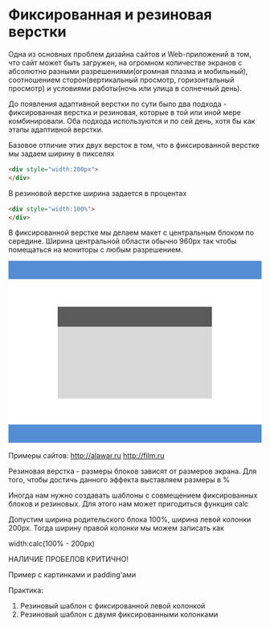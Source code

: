 # Фиксированная и резиновая верстки

Одна из основных проблем дизайна сайтов и Web-приложений в том, что сайт может быть загружен, на огромном количестве экранов с абсолютно разными разрешениями(огромная плазма и мобильный), соотношением сторон(вертикальный просмотр, горизонтальный просмотр) и условиями работы(ночь или улица в солнечный день).

До появления адаптивной верстки по сути было два подхода - фиксированная верстка и резиновая, которые в той или иной мере комбинировали. Оба подхода используются и по сей день, хотя бы как этапы адаптивной верстки.

Базовое отличие этих двух версток в том, что в фиксированной верстке мы задаем ширину в пикселях

```html
<div style="width:200px">
</div>
```

В резиновой верстке ширина задается в процентах

```html
<div style="width:100%">
</div>
```


В фиксированной верстке мы делаем макет с центральным блоком по середине. Ширина центральной области обычно 960px так чтобы помещаться на мониторы с любым разрешением.

![Макет с хедером и футером](pics/03_margin_and_paddings/maket.gif)

Примеры сайтов: 
http://alawar.ru
http://film.ru


Резиновая верстка - размеры блоков зависят от размеров экрана. Для того, чтобы достичь данного эффекта выставляем размеры в %




Иногда нам нужно создавать шаблоны с совмещением фиксированных блоков и резиновых. Для этого нам может пригодиться функция calc

Допустим ширина родительского блока 100%, ширина левой колонки 200px. Тогда ширину правой колонки мы можем записать как

width:calc(100% - 200px)

НАЛИЧИЕ ПРОБЕЛОВ КРИТИЧНО!

Пример с картинками и padding'ами



Практика:
1) Резиновый шаблон с фиксированной левой колонкой
2) Резиновый шаблон с двумя фиксированными колонками